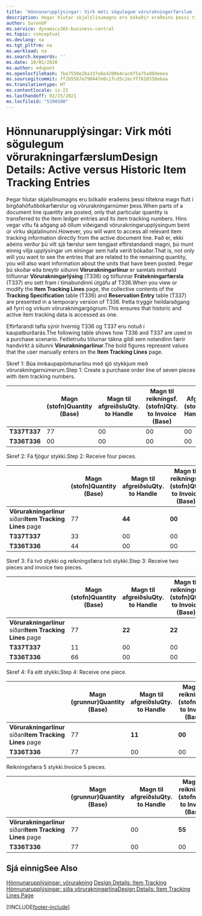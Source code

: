 ```yaml
---
title: 'Hönnunarupplýsingar: Virk móti sögulegum vörurakningarfærslum | Microsoft Docs'
description: Þegar hlutar skjalslínumagns eru bókaðir eraðeins þessi tiltekna magn flutt í birgðahöfuðbókarfærslur og vörurakningarnúmer þess. Hins vegar viltu fá aðgang að öllum viðeigandi vörurakningarupplýsingum beint úr virku skjalalínunni. Það er, ekki aðeins verður þú vilt sjá færslur sem tengjast eftirstandandi magni, þú munt einnig vilja upplýsingar um einingar sem hafa verið bókaðar. Þegar þú skoðar eða breytir síðunni **Vörurakningarlínur** er samtals innihald töflunnar **Vörurakningarlýsing** (T336) og töflunnar **Frátekningarfærsla** (T337) eru sett fram í tímabundinni útgáfu af T336. Þetta tryggir heildaraðgang að fyrri og virkum vörurakningargögnum.
author: SorenGP
ms.service: dynamics365-business-central
ms.topic: conceptual
ms.devlang: na
ms.tgt_pltfrm: na
ms.workload: na
ms.search.keywords: ''
ms.date: 10/01/2020
ms.author: edupont
ms.openlocfilehash: 7be7550e2ba337e8e4200b4cac6f5a75a80deeea
ms.sourcegitcommit: ff2b55b7e790447e0c1fcd5c2ec7f7610338ebaa
ms.translationtype: HT
ms.contentlocale: is-IS
ms.lasthandoff: 02/15/2021
ms.locfileid: "5390100"
---
```

# <a name="design-details-active-versus-historic-item-tracking-entries"></a><span data-ttu-id="a1cbe-107">Hönnunarupplýsingar: Virk móti sögulegum vörurakningarfærslum</span><span class="sxs-lookup"><span data-stu-id="a1cbe-107">Design Details: Active versus Historic Item Tracking Entries</span></span>
<span data-ttu-id="a1cbe-108">Þegar hlutar skjalslínumagns eru bókaðir eraðeins þessi tiltekna magn flutt í birgðahöfuðbókarfærslur og vörurakningarnúmer þess.</span><span class="sxs-lookup"><span data-stu-id="a1cbe-108">When parts of a document line quantity are posted, only that particular quantity is transferred to the item ledger entries and its item tracking numbers.</span></span> <span data-ttu-id="a1cbe-109">Hins vegar viltu fá aðgang að öllum viðeigandi vörurakningarupplýsingum beint úr virku skjalalínunni.</span><span class="sxs-lookup"><span data-stu-id="a1cbe-109">However, you will want to access all relevant item tracking information directly from the active document line.</span></span> <span data-ttu-id="a1cbe-110">Það er, ekki aðeins verður þú vilt sjá færslur sem tengjast eftirstandandi magni, þú munt einnig vilja upplýsingar um einingar sem hafa verið bókaðar.</span><span class="sxs-lookup"><span data-stu-id="a1cbe-110">That is, not only will you want to see the entries that are related to the remaining quantity, you will also want information about the units that have been posted.</span></span> <span data-ttu-id="a1cbe-111">Þegar þú skoðar eða breytir síðunni **Vörurakningarlínur** er samtals innihald töflunnar **Vörurakningarlýsing** (T336) og töflunnar **Frátekningarfærsla** (T337) eru sett fram í tímabundinni útgáfu af T336.</span><span class="sxs-lookup"><span data-stu-id="a1cbe-111">When you view or modify the **Item Tracking Lines** page, the collective contents of the **Tracking Specification** table (T336) and **Reservation Entry** table (T337) are presented in a temporary version of T336.</span></span> <span data-ttu-id="a1cbe-112">Þetta tryggir heildaraðgang að fyrri og virkum vörurakningargögnum.</span><span class="sxs-lookup"><span data-stu-id="a1cbe-112">This ensures that historic and active item tracking data is accessed as one.</span></span>  

 <span data-ttu-id="a1cbe-113">Eftirfarandi tafla sýnir hvernig T336 og T337 eru notuð í kaupatburðarás.</span><span class="sxs-lookup"><span data-stu-id="a1cbe-113">The following table shows how T336 and T337 are used in a purchase scenario.</span></span> <span data-ttu-id="a1cbe-114">Feitletruðu tölurnar tákna gildi sem notandinn færir handvirkt á síðunni **Vörurakningarlínur**.</span><span class="sxs-lookup"><span data-stu-id="a1cbe-114">The bold figures represent values that the user manually enters on the **Item Tracking Lines** page.</span></span>  

 <span data-ttu-id="a1cbe-115">Skref 1: Búa innkaupapöntunarlínu með sjö stykkjum með  vörurakningarnúmerum.</span><span class="sxs-lookup"><span data-stu-id="a1cbe-115">Step 1: Create a purchase order line of seven pieces with item tracking numbers.</span></span>  

||<span data-ttu-id="a1cbe-116">**Magn (stofn)**</span><span class="sxs-lookup"><span data-stu-id="a1cbe-116">**Quantity (Base)**</span></span>|<span data-ttu-id="a1cbe-117">**Magn til afgreiðslu**</span><span class="sxs-lookup"><span data-stu-id="a1cbe-117">**Qty. to Handle**</span></span>|<span data-ttu-id="a1cbe-118">**Magn til reikningsf. (stofn)**</span><span class="sxs-lookup"><span data-stu-id="a1cbe-118">**Qty. to Invoice (Base)**</span></span>|<span data-ttu-id="a1cbe-119">**Afgreitt magn (stofn)**</span><span class="sxs-lookup"><span data-stu-id="a1cbe-119">**Quantity Handled (Base)**</span></span>|<span data-ttu-id="a1cbe-120">**Reikningsfært magn (stofn)**</span><span class="sxs-lookup"><span data-stu-id="a1cbe-120">**Quantity Invoiced (Base)**</span></span>|  
|-|----------------------------------------------|--------------------------------------------|------------------------------------------------------|-------------------------------------------------------|--------------------------------------------------------|  
|<span data-ttu-id="a1cbe-121">**T337**</span><span class="sxs-lookup"><span data-stu-id="a1cbe-121">**T337**</span></span>|<span data-ttu-id="a1cbe-122">7</span><span class="sxs-lookup"><span data-stu-id="a1cbe-122">7</span></span>|<span data-ttu-id="a1cbe-123">0</span><span class="sxs-lookup"><span data-stu-id="a1cbe-123">0</span></span>|<span data-ttu-id="a1cbe-124">0</span><span class="sxs-lookup"><span data-stu-id="a1cbe-124">0</span></span>|<span data-ttu-id="a1cbe-125">0</span><span class="sxs-lookup"><span data-stu-id="a1cbe-125">0</span></span>|<span data-ttu-id="a1cbe-126">0</span><span class="sxs-lookup"><span data-stu-id="a1cbe-126">0</span></span>|  
|<span data-ttu-id="a1cbe-127">**T336**</span><span class="sxs-lookup"><span data-stu-id="a1cbe-127">**T336**</span></span>|<span data-ttu-id="a1cbe-128">0</span><span class="sxs-lookup"><span data-stu-id="a1cbe-128">0</span></span>|<span data-ttu-id="a1cbe-129">0</span><span class="sxs-lookup"><span data-stu-id="a1cbe-129">0</span></span>|<span data-ttu-id="a1cbe-130">0</span><span class="sxs-lookup"><span data-stu-id="a1cbe-130">0</span></span>|<span data-ttu-id="a1cbe-131">0</span><span class="sxs-lookup"><span data-stu-id="a1cbe-131">0</span></span>|<span data-ttu-id="a1cbe-132">0</span><span class="sxs-lookup"><span data-stu-id="a1cbe-132">0</span></span>|  

 <span data-ttu-id="a1cbe-133">Skref 2: Fá fjögur stykki.</span><span class="sxs-lookup"><span data-stu-id="a1cbe-133">Step 2: Receive four pieces.</span></span>  

||<span data-ttu-id="a1cbe-134">**Magn (stofn)**</span><span class="sxs-lookup"><span data-stu-id="a1cbe-134">**Quantity (Base)**</span></span>|<span data-ttu-id="a1cbe-135">**Magn til afgreiðslu**</span><span class="sxs-lookup"><span data-stu-id="a1cbe-135">**Qty. to Handle**</span></span>|<span data-ttu-id="a1cbe-136">**Magn til reikningsf. (stofn)**</span><span class="sxs-lookup"><span data-stu-id="a1cbe-136">**Qty. to Invoice (Base)**</span></span>|<span data-ttu-id="a1cbe-137">**Afgreitt magn (stofn)**</span><span class="sxs-lookup"><span data-stu-id="a1cbe-137">**Quantity Handled (Base)**</span></span>|<span data-ttu-id="a1cbe-138">**Reikningsfært magn (stofn)**</span><span class="sxs-lookup"><span data-stu-id="a1cbe-138">**Quantity Invoiced (Base)**</span></span>|  
|-|----------------------------------------------|--------------------------------------------|------------------------------------------------------|-------------------------------------------------------|--------------------------------------------------------|  
|<span data-ttu-id="a1cbe-139">**Vörurakningarlínur** síðan</span><span class="sxs-lookup"><span data-stu-id="a1cbe-139">**Item Tracking Lines** page</span></span>|<span data-ttu-id="a1cbe-140">7</span><span class="sxs-lookup"><span data-stu-id="a1cbe-140">7</span></span>|<span data-ttu-id="a1cbe-141">**4**</span><span class="sxs-lookup"><span data-stu-id="a1cbe-141">**4**</span></span>|<span data-ttu-id="a1cbe-142">**0**</span><span class="sxs-lookup"><span data-stu-id="a1cbe-142">**0**</span></span>|<span data-ttu-id="a1cbe-143">0</span><span class="sxs-lookup"><span data-stu-id="a1cbe-143">0</span></span>|<span data-ttu-id="a1cbe-144">0</span><span class="sxs-lookup"><span data-stu-id="a1cbe-144">0</span></span>|  
|<span data-ttu-id="a1cbe-145">**T337**</span><span class="sxs-lookup"><span data-stu-id="a1cbe-145">**T337**</span></span>|<span data-ttu-id="a1cbe-146">3</span><span class="sxs-lookup"><span data-stu-id="a1cbe-146">3</span></span>|<span data-ttu-id="a1cbe-147">0</span><span class="sxs-lookup"><span data-stu-id="a1cbe-147">0</span></span>|<span data-ttu-id="a1cbe-148">0</span><span class="sxs-lookup"><span data-stu-id="a1cbe-148">0</span></span>|<span data-ttu-id="a1cbe-149">0</span><span class="sxs-lookup"><span data-stu-id="a1cbe-149">0</span></span>|<span data-ttu-id="a1cbe-150">0</span><span class="sxs-lookup"><span data-stu-id="a1cbe-150">0</span></span>|  
|<span data-ttu-id="a1cbe-151">**T336**</span><span class="sxs-lookup"><span data-stu-id="a1cbe-151">**T336**</span></span>|<span data-ttu-id="a1cbe-152">4</span><span class="sxs-lookup"><span data-stu-id="a1cbe-152">4</span></span>|<span data-ttu-id="a1cbe-153">0</span><span class="sxs-lookup"><span data-stu-id="a1cbe-153">0</span></span>|<span data-ttu-id="a1cbe-154">0</span><span class="sxs-lookup"><span data-stu-id="a1cbe-154">0</span></span>|<span data-ttu-id="a1cbe-155">4</span><span class="sxs-lookup"><span data-stu-id="a1cbe-155">4</span></span>|<span data-ttu-id="a1cbe-156">0</span><span class="sxs-lookup"><span data-stu-id="a1cbe-156">0</span></span>|  

 <span data-ttu-id="a1cbe-157">Skref 3: Fá tvö stykki og reikningsfæra tvö stykki.</span><span class="sxs-lookup"><span data-stu-id="a1cbe-157">Step 3: Receive two pieces and invoice two pieces.</span></span>  

||<span data-ttu-id="a1cbe-158">**Magn (stofn)**</span><span class="sxs-lookup"><span data-stu-id="a1cbe-158">**Quantity (Base)**</span></span>|<span data-ttu-id="a1cbe-159">**Magn til afgreiðslu**</span><span class="sxs-lookup"><span data-stu-id="a1cbe-159">**Qty. to Handle**</span></span>|<span data-ttu-id="a1cbe-160">**Magn til reikningsf. (stofn)**</span><span class="sxs-lookup"><span data-stu-id="a1cbe-160">**Qty. to Invoice (Base)**</span></span>|<span data-ttu-id="a1cbe-161">**Afgreitt magn (stofn)**</span><span class="sxs-lookup"><span data-stu-id="a1cbe-161">**Quantity Handled (Base)**</span></span>|<span data-ttu-id="a1cbe-162">**Reikningsfært magn (stofn)**</span><span class="sxs-lookup"><span data-stu-id="a1cbe-162">**Quantity Invoiced (Base)**</span></span>|  
|-|----------------------------------------------|--------------------------------------------|------------------------------------------------------|-------------------------------------------------------|--------------------------------------------------------|  
|<span data-ttu-id="a1cbe-163">**Vörurakningarlínur** síðan</span><span class="sxs-lookup"><span data-stu-id="a1cbe-163">**Item Tracking Lines** page</span></span>|<span data-ttu-id="a1cbe-164">7</span><span class="sxs-lookup"><span data-stu-id="a1cbe-164">7</span></span>|<span data-ttu-id="a1cbe-165">**2**</span><span class="sxs-lookup"><span data-stu-id="a1cbe-165">**2**</span></span>|<span data-ttu-id="a1cbe-166">**2**</span><span class="sxs-lookup"><span data-stu-id="a1cbe-166">**2**</span></span>|<span data-ttu-id="a1cbe-167">4</span><span class="sxs-lookup"><span data-stu-id="a1cbe-167">4</span></span>|<span data-ttu-id="a1cbe-168">0</span><span class="sxs-lookup"><span data-stu-id="a1cbe-168">0</span></span>|  
|<span data-ttu-id="a1cbe-169">**T337**</span><span class="sxs-lookup"><span data-stu-id="a1cbe-169">**T337**</span></span>|<span data-ttu-id="a1cbe-170">1</span><span class="sxs-lookup"><span data-stu-id="a1cbe-170">1</span></span>|<span data-ttu-id="a1cbe-171">0</span><span class="sxs-lookup"><span data-stu-id="a1cbe-171">0</span></span>|<span data-ttu-id="a1cbe-172">0</span><span class="sxs-lookup"><span data-stu-id="a1cbe-172">0</span></span>|<span data-ttu-id="a1cbe-173">0</span><span class="sxs-lookup"><span data-stu-id="a1cbe-173">0</span></span>|<span data-ttu-id="a1cbe-174">0</span><span class="sxs-lookup"><span data-stu-id="a1cbe-174">0</span></span>|  
|<span data-ttu-id="a1cbe-175">**T336**</span><span class="sxs-lookup"><span data-stu-id="a1cbe-175">**T336**</span></span>|<span data-ttu-id="a1cbe-176">6</span><span class="sxs-lookup"><span data-stu-id="a1cbe-176">6</span></span>|<span data-ttu-id="a1cbe-177">0</span><span class="sxs-lookup"><span data-stu-id="a1cbe-177">0</span></span>|<span data-ttu-id="a1cbe-178">0</span><span class="sxs-lookup"><span data-stu-id="a1cbe-178">0</span></span>|<span data-ttu-id="a1cbe-179">6</span><span class="sxs-lookup"><span data-stu-id="a1cbe-179">6</span></span>|<span data-ttu-id="a1cbe-180">2</span><span class="sxs-lookup"><span data-stu-id="a1cbe-180">2</span></span>|  

 <span data-ttu-id="a1cbe-181">Skref 4: Fá eitt stykki.</span><span class="sxs-lookup"><span data-stu-id="a1cbe-181">Step 4: Receive one piece.</span></span>  

||<span data-ttu-id="a1cbe-182">**Magn (grunnur)**</span><span class="sxs-lookup"><span data-stu-id="a1cbe-182">**Quantity (Base)**</span></span>|<span data-ttu-id="a1cbe-183">**Magn til afgreiðslu**</span><span class="sxs-lookup"><span data-stu-id="a1cbe-183">**Qty. to Handle**</span></span>|<span data-ttu-id="a1cbe-184">**Magn til reikningsf. (stofn)**</span><span class="sxs-lookup"><span data-stu-id="a1cbe-184">**Qty. to Invoice (Base)**</span></span>|<span data-ttu-id="a1cbe-185">**Afgreitt magn (stofn)**</span><span class="sxs-lookup"><span data-stu-id="a1cbe-185">**Quantity Handled (Base)**</span></span>|<span data-ttu-id="a1cbe-186">**Reikningsfært magn (stofn)**</span><span class="sxs-lookup"><span data-stu-id="a1cbe-186">**Quantity Invoiced (Base)**</span></span>|  
|-|----------------------------------------------|--------------------------------------------|------------------------------------------------------|-------------------------------------------------------|--------------------------------------------------------|  
|<span data-ttu-id="a1cbe-187">**Vörurakningarlínur** síðan</span><span class="sxs-lookup"><span data-stu-id="a1cbe-187">**Item Tracking Lines** page</span></span>|<span data-ttu-id="a1cbe-188">7</span><span class="sxs-lookup"><span data-stu-id="a1cbe-188">7</span></span>|<span data-ttu-id="a1cbe-189">**1**</span><span class="sxs-lookup"><span data-stu-id="a1cbe-189">**1**</span></span>|<span data-ttu-id="a1cbe-190">**0**</span><span class="sxs-lookup"><span data-stu-id="a1cbe-190">**0**</span></span>|<span data-ttu-id="a1cbe-191">6</span><span class="sxs-lookup"><span data-stu-id="a1cbe-191">6</span></span>|<span data-ttu-id="a1cbe-192">2</span><span class="sxs-lookup"><span data-stu-id="a1cbe-192">2</span></span>|  
|<span data-ttu-id="a1cbe-193">**T336**</span><span class="sxs-lookup"><span data-stu-id="a1cbe-193">**T336**</span></span>|<span data-ttu-id="a1cbe-194">7</span><span class="sxs-lookup"><span data-stu-id="a1cbe-194">7</span></span>|<span data-ttu-id="a1cbe-195">0</span><span class="sxs-lookup"><span data-stu-id="a1cbe-195">0</span></span>|<span data-ttu-id="a1cbe-196">0</span><span class="sxs-lookup"><span data-stu-id="a1cbe-196">0</span></span>|<span data-ttu-id="a1cbe-197">7</span><span class="sxs-lookup"><span data-stu-id="a1cbe-197">7</span></span>|<span data-ttu-id="a1cbe-198">2</span><span class="sxs-lookup"><span data-stu-id="a1cbe-198">2</span></span>|  

 <span data-ttu-id="a1cbe-199">Reikningsfæra 5 stykki.</span><span class="sxs-lookup"><span data-stu-id="a1cbe-199">Invoice 5 pieces.</span></span>  

||<span data-ttu-id="a1cbe-200">**Magn (grunnur)**</span><span class="sxs-lookup"><span data-stu-id="a1cbe-200">**Quantity (Base)**</span></span>|<span data-ttu-id="a1cbe-201">**Magn til afgreiðslu**</span><span class="sxs-lookup"><span data-stu-id="a1cbe-201">**Qty. to Handle**</span></span>|<span data-ttu-id="a1cbe-202">**Magn til reikningsf. (stofn)**</span><span class="sxs-lookup"><span data-stu-id="a1cbe-202">**Qty. to Invoice (Base)**</span></span>|<span data-ttu-id="a1cbe-203">**Afgreitt magn (stofn)**</span><span class="sxs-lookup"><span data-stu-id="a1cbe-203">**Quantity Handled (Base)**</span></span>|<span data-ttu-id="a1cbe-204">**Reikningsfært magn (stofn)**</span><span class="sxs-lookup"><span data-stu-id="a1cbe-204">**Quantity Invoiced (Base)**</span></span>|  
|-|----------------------------------------------|--------------------------------------------|------------------------------------------------------|-------------------------------------------------------|--------------------------------------------------------|  
|<span data-ttu-id="a1cbe-205">**Vörurakningarlínur** síðan</span><span class="sxs-lookup"><span data-stu-id="a1cbe-205">**Item Tracking Lines** page</span></span>|<span data-ttu-id="a1cbe-206">7</span><span class="sxs-lookup"><span data-stu-id="a1cbe-206">7</span></span>|<span data-ttu-id="a1cbe-207">0</span><span class="sxs-lookup"><span data-stu-id="a1cbe-207">0</span></span>|<span data-ttu-id="a1cbe-208">**5**</span><span class="sxs-lookup"><span data-stu-id="a1cbe-208">**5**</span></span>|<span data-ttu-id="a1cbe-209">7</span><span class="sxs-lookup"><span data-stu-id="a1cbe-209">7</span></span>|<span data-ttu-id="a1cbe-210">2</span><span class="sxs-lookup"><span data-stu-id="a1cbe-210">2</span></span>|  
|<span data-ttu-id="a1cbe-211">**T336**</span><span class="sxs-lookup"><span data-stu-id="a1cbe-211">**T336**</span></span>|<span data-ttu-id="a1cbe-212">7</span><span class="sxs-lookup"><span data-stu-id="a1cbe-212">7</span></span>|<span data-ttu-id="a1cbe-213">0</span><span class="sxs-lookup"><span data-stu-id="a1cbe-213">0</span></span>|<span data-ttu-id="a1cbe-214">0</span><span class="sxs-lookup"><span data-stu-id="a1cbe-214">0</span></span>|<span data-ttu-id="a1cbe-215">7</span><span class="sxs-lookup"><span data-stu-id="a1cbe-215">7</span></span>|<span data-ttu-id="a1cbe-216">7</span><span class="sxs-lookup"><span data-stu-id="a1cbe-216">7</span></span>|  

## <a name="see-also"></a><span data-ttu-id="a1cbe-217">Sjá einnig</span><span class="sxs-lookup"><span data-stu-id="a1cbe-217">See Also</span></span>  
 <span data-ttu-id="a1cbe-218">[Hönnunarupplýsingar: vörurakning](design-details-item-tracking.md) </span><span class="sxs-lookup"><span data-stu-id="a1cbe-218">[Design Details: Item Tracking](design-details-item-tracking.md) </span></span>  
 [<span data-ttu-id="a1cbe-219">Hönnunarupplýsingar: síða vörurakningarlína</span><span class="sxs-lookup"><span data-stu-id="a1cbe-219">Design Details: Item Tracking Lines Page</span></span>](design-details-item-tracking-lines-window.md)


[!INCLUDE[footer-include](includes/footer-banner.md)]